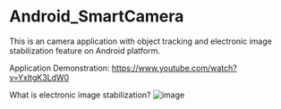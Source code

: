 # Android_SmartCamera
This is an camera application with object tracking and electronic image stabilization feature on Android platform.

Application Demonstration:
https://www.youtube.com/watch?v=YxItgK3LdW0

What is electronic image stabilization?
![image](https://invensense.tdk.com/wp-content/uploads/2016/02/eis-explained.png)
